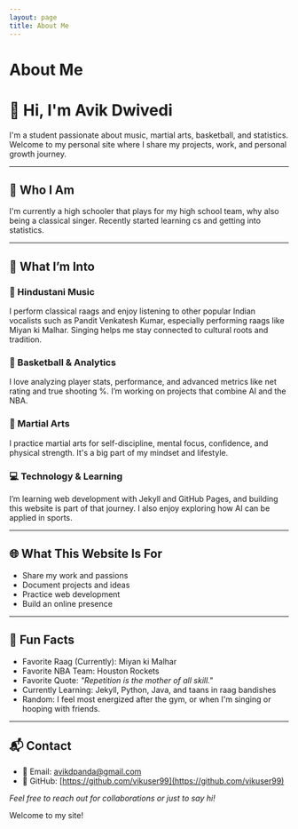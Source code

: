 ```yaml
---
layout: page
title: About Me
---
```


# About Me


# 👋 Hi, I'm Avik Dwivedi

I'm a student passionate about music, martial arts, basketball, and statistics. Welcome to my personal site where I share my projects, work, and personal growth journey.

---

## 👤 Who I Am

I'm currently a high schooler that plays for my high school team, why also being a classical singer. Recently started learning cs and getting into statistics.

---

## 🎯 What I’m Into

### 🎵 Hindustani Music  
I perform classical raags and enjoy listening to other popular Indian vocalists such as Pandit Venkatesh Kumar, especially performing raags like Miyan ki Malhar. Singing helps me stay connected to cultural roots and tradition.

### 🏀 Basketball & Analytics  
I love analyzing player stats, performance, and advanced metrics like net rating and true shooting %. I’m working on projects that combine AI and the NBA.

### 🥋 Martial Arts  
I practice martial arts for self-discipline, mental focus, confidence, and physical strength. It's a big part of my mindset and lifestyle.

### 💻 Technology & Learning  
I’m learning web development with Jekyll and GitHub Pages, and building this website is part of that journey. I also enjoy exploring how AI can be applied in sports.

---

## 🌐 What This Website Is For

- Share my work and passions  
- Document projects and ideas  
- Practice web development  
- Build an online presence  

---

## 🎉 Fun Facts

- Favorite Raag (Currently): Miyan ki Malhar  
- Favorite NBA Team: Houston Rockets  
- Favorite Quote: *"Repetition is the mother of all skill."*  
- Currently Learning: Jekyll, Python, Java, and taans in raag bandishes  
- Random: I feel most energized after the gym, or when I'm singing or hooping with friends.

---

## 📬 Contact

- 📧 Email: avikdpanda@gmail.com  
- 🐙 GitHub: [https://github.com/vikuser99](https://github.com/vikuser99)  

*Feel free to reach out for collaborations or just to say hi!*


Welcome to my site!

